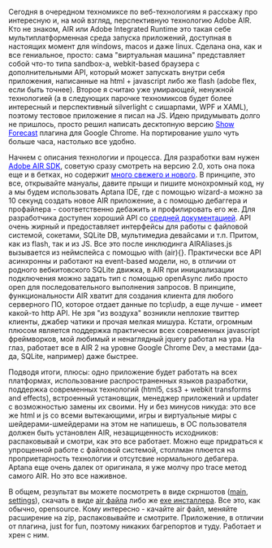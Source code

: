 Сегодня в очередном техномиксе по веб-технологиям я расскажу про интересную и, на мой взгляд, перспективную технологию Adobe AIR. Кто не знаком, AIR или Adobe Integrated Runtime это такая себе мультиплатформенная среда запуска приложений, доступная в настоящих момент для windows, macos и даже linux. Сделана она, как и все гениальное, просто: сама "виртуальная машина" представляет собой что-то типа sandbox-а, webkit-based браузера с дополнительными API, который может запускать внутри себя приложения, написанные на html + javascript либо же flash (adobe flex, если быть точнее). Второе я считаю уже умирающей, ненужной технологией (а в следующих парочке техномиксов будет более интересный и перспективный silverlight с сишарпами, WPF и XAML), поэтому тестовое приложение я писал на JS. Идею придумывать долго не пришлось, просто решил написать десктопную версию <a href="https://chrome.google.com/extensions/detail/iiincndbndnbgbljoebinmfphpakofkf" style="color:rgb(0,0,255);">Show Forecast</a> плагина для Google Chrome. На портирование ушло чуть больше часа, настолько все удобно.<p></p><p>Начнем с описания технологии и процесса. Для разработки вам нужен <a href="http://labs.adobe.com/technologies/air2/" style="color:rgb(0,0,255);">Adobe AIR SDK</a>, советую сразу смотреть на версию 2.0, хоть она пока еще и в бетках, но содержит <a href="http://labs.adobe.com/wiki/index.php/AIR_2:Release_Notes" style="color:rgb(0,0,255);">много свежего и нового</a>. В принципе, это все, открывайте мануалы, давите прыщи и пишите монохромный код, ну а мы будем использовать Aptana IDE, где с помощью wizard-а можно за 10 секунд создать новое AIR приложение, а с помощью дебаггера и профайлера - соответственно дебажить и профилировать его же. Для разработчика доступен хороший API со <a href="http://help.adobe.com/en_US/air/reference/html/" style="color:rgb(0,0,255);">средней документацией</a>. API очень жирный и предоставляет интерфейсы для работы с файловой системой, сокетами, SQLite DB, мультимедиа девайсами и т.п. Притом, как из flash, так и из JS. Все это после инклюдинга AIRAliases.js вызывается из неймспейса с помощью with (air){}. Практически все API асинхронны и работают на event-based модели, но, в отличии от родного вебкитовского SQLite движка, в AIR при инициализации подключения можно задать тип с помощью openAsync либо просто open для последовательного выполнения запросов. В принципе, функциональности AIR хватит для создания клиента для любого серверного ПО, которое отдает данные по tcp\udp, а еще лучше - имеет какой-то http API. Не зря "из воздуха" возникли неплохие твиттер клиенты, джабер чатики и прочая мелкая мишура. Кстати, огромным плюсом является поддержка практически всех современных javascript фреймворков, мой любимый и ненаглядный jquery работал на ура. На глаз, работает все в AIR 2 на уровне Google Chrome Dev, а местами (да-да, SQLite, например) даже быстрее.</p><p></p><p>Подводя итоги, плюсы: одно приложение будет работать на всех платформах, использование распространенных языков разработки, поддержка современных технологий (html5, css3 + webkit transforms and effects), встроенный установщик, менеджер приложений и updater с возможностью замены их своими. Ну и без минусов никуда: это все же html и js со всеми вытекающими, игры и виртуальные миры с шейдерами-шмейдерами на этом не напишешь, в ОС пользователя должен быть установлен AIR, незащищенность исходников: распаковывай и смотри, как это все работает. Можно еще придраться к упрощенной работе с файловой системой, столлман плюется на проприетарность технологии и отсутсвие нормального дебагера. Aptana еще очень далек от оригинала, я уже молчу про trace метод самого AIR. Но это все наживное.</p><p></p><p>В общем, результат вы можете посмотреть в виде скрншотов (<a href="/media/etc/air/air1.jpg">main</a>, <a href="/media/etc/air/air2.jpg">settings</a>), скачать в виде <a href="/media/etc/air/ShowForecast.air">air файла</a> либо же <a href="/media/etc/air/ShowForecast.exe">exe инсталлера</a>. Все это, как обычно, opensource. Кому интересно - качайте air файл, меняйте расширение на zip, распаковывайте и смотрите. Приложение, в отличии от плагина, just for fun, поэтому никаких багрепортов и туду. Работает и хрен с ним.</p>